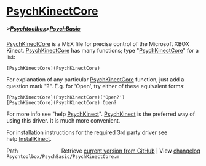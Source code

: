 # [PsychKinectCore](PsychKinectCore)
##### >[Psychtoolbox](Psychtoolbox)>[PsychBasic](PsychBasic)

[PsychKinectCore](PsychKinectCore) is a MEX file for precise control of the Microsoft XBOX  
Kinect. [PsychKinectCore](PsychKinectCore) has many functions; type "[PsychKinectCore](PsychKinectCore)" for a  
list:  
  
    [PsychKinectCore](PsychKinectCore)  
  
For explanation of any particular [PsychKinectCore](PsychKinectCore) function, just add a  
question mark "?". E.g. for 'Open', try either of these equivalent forms:  
  
    [PsychKinectCore](PsychKinectCore)('Open?')  
    [PsychKinectCore](PsychKinectCore) Open?  
  
For more info see "help [PsychKinect](PsychKinect)". [PsychKinect](PsychKinect) is the preferred way of  
using this driver. It is much more convenient.  
  
For installation instructions for the required 3rd party driver see  
help [InstallKinect](InstallKinect).  
  




<div class="code_header" style="text-align:right;">
  <span style="float:left;">Path&nbsp;&nbsp;</span> <span class="counter">Retrieve <a href=
  "https://raw.github.com/Psychtoolbox-3/Psychtoolbox-3/beta/Psychtoolbox/PsychBasic/PsychKinectCore.m">current version from GitHub</a> | View <a href=
  "https://github.com/Psychtoolbox-3/Psychtoolbox-3/commits/beta/Psychtoolbox/PsychBasic/PsychKinectCore.m">changelog</a></span>
</div>
<div class="code">
  <code>Psychtoolbox/PsychBasic/PsychKinectCore.m</code>
</div>

